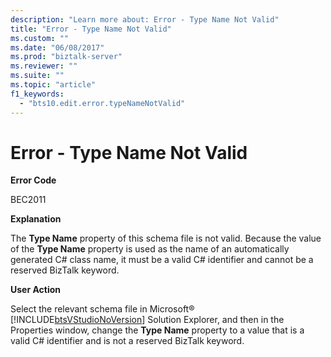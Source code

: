 ```yaml
---
description: "Learn more about: Error - Type Name Not Valid"
title: "Error - Type Name Not Valid"
ms.custom: ""
ms.date: "06/08/2017"
ms.prod: "biztalk-server"
ms.reviewer: ""
ms.suite: ""
ms.topic: "article"
f1_keywords: 
  - "bts10.edit.error.typeNameNotValid"
---
```

# Error - Type Name Not Valid
**Error Code**  
  
 BEC2011  
  
 **Explanation**  
  
 The **Type Name** property of this schema file is not valid. Because the value of the **Type Name** property is used as the name of an automatically generated C# class name, it must be a valid C# identifier and cannot be a reserved BizTalk keyword.  
  
 **User Action**  
  
 Select the relevant schema file in Microsoft® [!INCLUDE[btsVStudioNoVersion](../includes/btsvstudionoversion-md.md)] Solution Explorer, and then in the Properties window, change the **Type Name** property to a value that is a valid C# identifier and is not a reserved BizTalk keyword.
